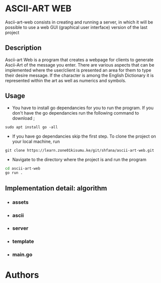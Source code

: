 # ASCII-ART WEB

Ascii-art-web consists in creating and running a server, in which it will be possible to use a web GUI (graphical user interface) version of the last project


## Description
Ascii-art Web is a program that creates a webpage for clients to generate Ascii-Art of the message you enter. There are various aspects that can be implemented where the user/client is presented an area for them to type their desire message. If the character is among the English Dictionary it is represented within the art as well as numerics and symbols.






## Usage
* You have to install go dependancies for you to run the program. If you don't have the go dependancies run the following command to download ;

`sudo apt install go -all`

* If you have go dependancies skip the first step. To clone the project on your local machine, run

`git clone https://learn.zone01kisumu.ke/git/shfana/ascii-art-web.git`

* Navigate to the directory where the project is and run the program

```bash
cd ascii-art-web
go run .
```






## Implementation detail: algorithm
* ### assets




* ### ascii



* ### server




* ### template


* ### main.go





# Authors